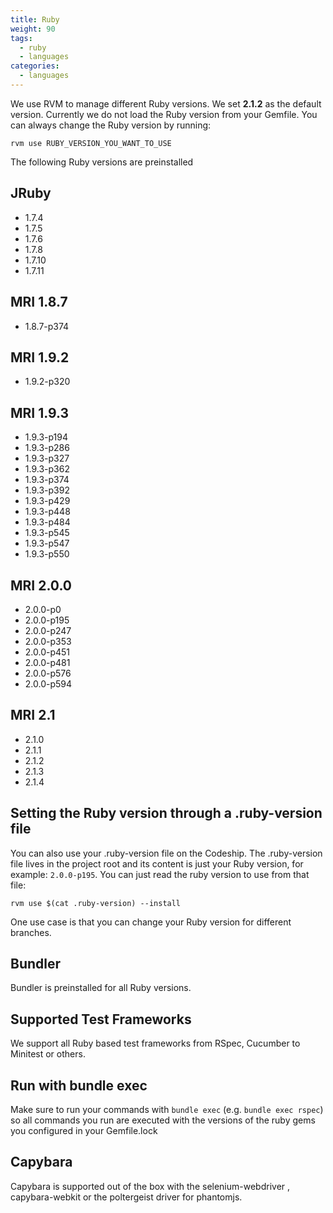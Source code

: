 ```yaml
---
title: Ruby
weight: 90
tags:
  - ruby
  - languages
categories:
  - languages
---
```

We use RVM to manage different Ruby versions. We set <strong>2.1.2</strong> as the default version. Currently we do not load the Ruby version from your Gemfile. You can always change the Ruby version by running:

~~~shell
rvm use RUBY_VERSION_YOU_WANT_TO_USE
~~~

The following Ruby versions are preinstalled

## JRuby
* 1.7.4
* 1.7.5
* 1.7.6
* 1.7.8
* 1.7.10
* 1.7.11

## MRI 1.8.7
* 1.8.7-p374

## MRI 1.9.2
* 1.9.2-p320

## MRI 1.9.3
* 1.9.3-p194
* 1.9.3-p286
* 1.9.3-p327
* 1.9.3-p362
* 1.9.3-p374
* 1.9.3-p392
* 1.9.3-p429
* 1.9.3-p448
* 1.9.3-p484
* 1.9.3-p545
* 1.9.3-p547
* 1.9.3-p550

## MRI 2.0.0
* 2.0.0-p0
* 2.0.0-p195
* 2.0.0-p247
* 2.0.0-p353
* 2.0.0-p451
* 2.0.0-p481
* 2.0.0-p576
* 2.0.0-p594

## MRI 2.1
* 2.1.0
* 2.1.1
* 2.1.2
* 2.1.3
* 2.1.4

## Setting the Ruby version through a .ruby-version file
You can also use your .ruby-version file on the Codeship. The .ruby-version file lives in the project root and its content is just your Ruby version, for example: ```2.0.0-p195```. You can just read the ruby version to use from that file:

~~~shell
rvm use $(cat .ruby-version) --install
~~~

One use case is that you can change your Ruby version for different branches.

## Bundler
Bundler is preinstalled for all Ruby versions.

## Supported Test Frameworks
We support all Ruby based test frameworks from RSpec, Cucumber to Minitest or others.

## Run with bundle exec
Make sure to run your commands with ```bundle exec``` (e.g. ```bundle exec rspec```) so all commands you run are executed with the versions of the ruby gems you configured in your Gemfile.lock

## Capybara
Capybara is supported out of the box with the selenium-webdriver , capybara-webkit or the poltergeist driver for phantomjs.
